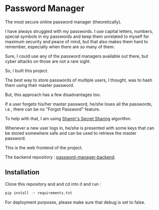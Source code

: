 # Password Manager


The most secure online password manager (theoretically).

I have always struggled with my passwords. I use capital letters, numbers, special symbols in my passwords and keep them unrelated to myself for maximum security and peace of mind, but that also makes them hard to remember, especially when there are so many of them.

Sure, I could use any of the password managers available out there, but cyber attacks on those are not a rare sight.

So, I built this project.

The best way to store passwords of multiple users, I thought, was to hash them using their master password.

But, this approach has a few disadvantages too.

If a user forgets his/her master password, he/she loses all the passwords, i.e., there can be no "Forgot Password" feature.

To help with that, I am using [Shamir's Secret Sharing](https://en.wikipedia.org/wiki/Secret_sharing#Shamir's_scheme) algorithm.

Whenever a new user logs in, he/she is presented with some keys that can be stored somewhere safe and can be used to retrieve the master password.


This is the web frontend of the project.

The backend repository : [password-manager-backend](github.com/AyushRawal/password-manager-backend).


## Installation

Clone this repository and and cd into it and run :

```bash
pip install -r requirements.txt
```

For deployment purposes, please make sure that debug is set to false.
